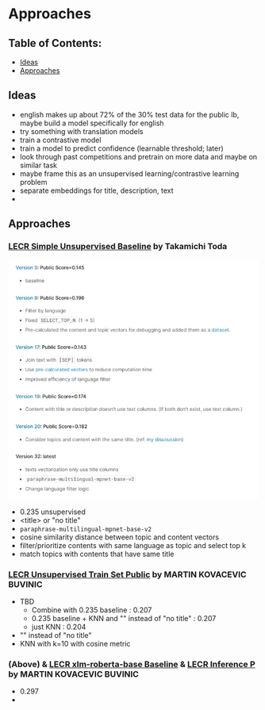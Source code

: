 # Approaches

## Table of Contents:
- [Ideas](https://github.com/alckasoc/Learning-Equality-Curriculum-Rec/blob/main/src/approaches.md#ideas)
- [Approaches](https://github.com/alckasoc/Learning-Equality-Curriculum-Rec/blob/main/src/approaches.md#approaches)

## Ideas

- english makes up about 72% of the 30% test data for the public lb, maybe build a model specifically for english
- try something with translation models
- train a contrastive model 
- train a model to predict confidence (learnable threshold; later)
- look through past competitions and pretrain on more data and maybe on similar task
- maybe frame this as an unsupervised learning/contrastive learning problem
- separate embeddings for title, description, text
- 

## Approaches

### [LECR Simple Unsupervised Baseline](https://www.kaggle.com/code/takamichitoda/lecr-simple-unsupervised-baseline) by Takamichi Toda

![](../img/approaches/0.235_baseline.png)

* 0.235 unsupervised
* \<title\> or "no title"
* `paraphrase-multilingual-mpnet-base-v2`
* cosine similarity distance between topic and content vectors
* filter/prioritize contents with same language as topic and select top k
* match topics with contents that have same title

### [LECR Unsupervised Train Set Public](https://www.kaggle.com/code/ragnar123/lecr-unsupervised-train-set-public) by MARTIN KOVACEVIC BUVINIC

* TBD
    * Combine with 0.235 baseline : 0.207
    * 0.235 baseline + KNN and "" instead of "no title" : 0.207
    * just KNN : 0.204
* "" instead of "no title"
* KNN with k=10 with cosine metric

### (Above) & [LECR xlm-roberta-base Baseline](https://www.kaggle.com/code/ragnar123/lecr-xlm-roberta-base-baseline) & [LECR Inference P](https://www.kaggle.com/code/ragnar123/lecr-inference-p) by MARTIN KOVACEVIC BUVINIC

* 0.297
* 